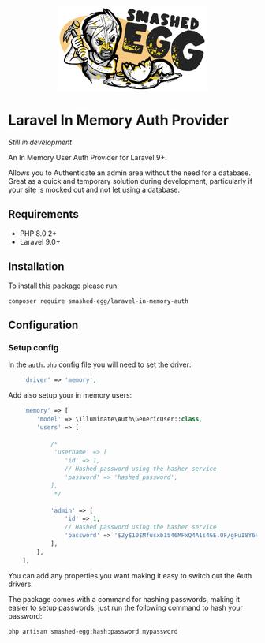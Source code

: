 <p align="center">
  <img src="https://raw.githubusercontent.com/smashed-egg/.github/05d922c99f1a3bddea88339064534566b941eca9/profile/main.jpg" width="300">
</p>

# Laravel In Memory Auth Provider

*Still in development*

An In Memory User Auth Provider for Laravel 9+.

Allows you to Authenticate an admin area without the need for a database.
Great as a quick and temporary solution during development,
particularly if your site is mocked out and not let using a database.


## Requirements

* PHP 8.0.2+
* Laravel 9.0+

## Installation

To install this package please run:

```
composer require smashed-egg/laravel-in-memory-auth
```
## Configuration

### Setup config

In the `auth.php` config file you will need to set the driver:

```php
    'driver' => 'memory',
```

Add also setup your in memory users:

```php
    'memory' => [
        'model' => \Illuminate\Auth\GenericUser::class,
        'users' => [
    
            /*
             'username' => [
                'id' => 1,
                // Hashed password using the hasher service
                'password' => 'hashed_password',
            ],
             */
    
            'admin' => [
                'id' => 1,
                // Hashed password using the hasher service
                'password' => '$2y$10$Mfusxb1546MFxQ4A1s4GE.OF/gFuI8Y6Hw9xnlZeiHtjDl0/pnXPK',
            ],
        ],
    ],
```

You can add any properties you want making it easy to switch out the Auth drivers.

The package comes with a command for hashing passwords, making it easier to setup passwords, just run the following command to hash your password:

```shell
php artisan smashed-egg:hash:password mypassword

